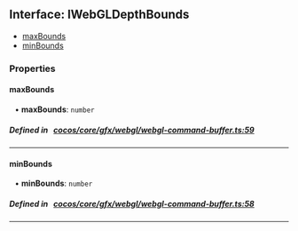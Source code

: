 ## Interface: IWebGLDepthBounds

- [maxBounds](#maxBounds)
- [minBounds](#minBounds)

### Properties

#### maxBounds

<div style="margin-left: 10px;">


• **maxBounds**: ``number``

</div>

##### Defined in &nbsp;   [cocos/core/gfx/webgl/webgl-command-buffer.ts:59](https://github.com/cocos-creator/engine/blob/c7bf6b8a9/cocos/core/gfx/webgl/webgl-command-buffer.ts#L59)&nbsp;
___
#### minBounds

<div style="margin-left: 10px;">


• **minBounds**: ``number``

</div>

##### Defined in &nbsp;   [cocos/core/gfx/webgl/webgl-command-buffer.ts:58](https://github.com/cocos-creator/engine/blob/c7bf6b8a9/cocos/core/gfx/webgl/webgl-command-buffer.ts#L58)&nbsp;
___
